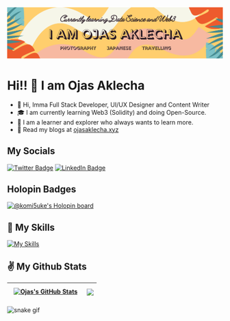 <h1 align="center">
 <img src="https://github.com/ojasaklechayt/ojasaklechayt/blob/main/ojas2.png?raw=true" />
</h1>

#  Hi!! 👋 I am Ojas Aklecha
- 👋 Hi, Imma Full Stack Developer, UI/UX Designer and Content Writer
- 🎓 I am currently learning Web3 (Solidity) and doing Open-Source.
- 👀 I am a learner and explorer who always wants to learn more.
- 📝 Read my blogs at [ojasaklecha.xyz](https://ojasaklecha.xyz/)

## My Socials
[![Twitter Badge](https://img.shields.io/badge/Twitter-Profile-informational?style=flat&logo=twitter&logoColor=white&color=1CA2F1)](https://twitter.com/nammekyahaire)
[![LinkedIn Badge](https://img.shields.io/badge/LinkedIn-Profile-informational?style=flat&logo=linkedin&logoColor=white&color=0D76A8)](https://www.linkedin.com/in/ojas-aklecha/)

## Holopin Badges
[![@komi5uke's Holopin board](https://holopin.io/api/user/board?user=komi5uke)](https://holopin.io/@komi5uke)


## 🤹 My Skills
[![My Skills](https://skillicons.dev/icons?i=figma,scss,tailwindcss,materialui,js,react,nodejs,expressjs,mysql,mongodb,git,python,c,cpp,java,r&theme=dark)](https://skillicons.dev)

## ✌️ My Github Stats
| <a href="https://github.com/ojasaklechayt"><img align="center" style="margin:0.5rem" src="https://github-readme-stats.vercel.app/api?username=ojasaklechayt&show_icons=true&line_height=27&count_private=true&title_color=ffffff&text_color=c9cacc&icon_color=4AB097&bg_color=1A2B34" alt="Ojas's GitHub Stats" /></a> | <a href="https://github.com/ojasaklechayt"><img align="center" src="https://github-readme-stats.vercel.app/api/top-langs/?username=ojasaklechayt&layout=compact&theme=buefy&title_color=ffffff&text_color=c9cacc&icon_color=4AB097&bg_color=1A2B34" /></a> |
| ------------- | ------------- |
<!---
ojasaklechayt/ojasaklechayt is a ✨ special ✨ repository because its `README.md` (this file) appears on your GitHub profile.
You can click the Preview link to take a look at your changes.
--->
![snake gif](https://github.com/srummanf/ojasaklechayt/blob/output/github-contribution-grid-snake.gif)
